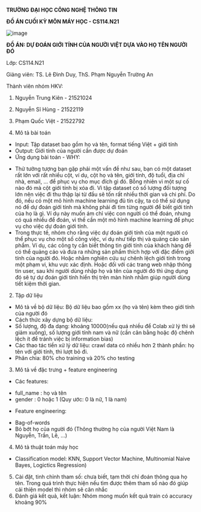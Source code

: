 **TRƯỜNG ĐẠI HỌC CÔNG NGHỆ THÔNG TIN**

**ĐỒ ÁN CUỐI KỲ MÔN MÁY HỌC - CS114.N21**

![image](https://github.com/kiendoo4/Final-project/assets/95215777/b2b3fc57-6a39-4eb2-8513-2cdc9ae6b269)


**ĐỒ ÁN: DỰ ĐOÁN GIỚI TÍNH CỦA NGƯỜI VIỆT DỰA VÀO HỌ TÊN NGƯỜI ĐÓ**

Lớp: CS114.N21

Giảng viên: TS. Lê Đình Duy, ThS. Phạm Nguyễn Trường An

Thành viên nhóm HKV:

1.   Nguyễn Trung Kiên - 21521024

2.   Nguyễn Sĩ Hùng - 21522119

3.   Phạm Quốc Việt - 21522792
1. Mô tả bài toán
- Input: Tập dataset bao gồm họ và tên, format tiếng Việt + giới tính
- Output: Giới tính của người cần được dự đoán
- Ứng dụng bài toán - WHY:
+ Thử tưởng tượng bạn gặp phải một vấn đề như sau, bạn có một dataset rất lớn với rất nhiều cột, ví dụ, cột họ và tên, giới tính, độ tuổi, địa chỉ nhà, email, ... để phục vụ cho mục đích gì đó. Bỗng nhiên vì một sự cố nào đó mà cột giới tính bị xóa đi. Vì tập dataset có số lượng đối tượng lớn nên việc đi thu thập lại từ đầu sẽ tốn rất nhiều thời gian và chi phí. Do đó, nếu có một mô hình machine learning đủ tin cậy, ta có thể sử dụng nó để dự đoán giới tính mà không phải đi tìm từng người để biết giới tính của họ là gì. Ví dụ này muốn ám chỉ việc con người có thể đoán, nhưng có quá nhiều để đoán, vì thế cần một mô hình machine learning để phục vụ cho việc dự đoán giới tính.
+ Trong thực tế, nhóm cho rằng việc dự đoán giới tính của một người có thể phục vụ cho một số công việc, ví dụ như tiếp thị và quảng cáo sản phẩm. Ví dụ, các công ty cần biết thông tin giới tính của khách hàng để có thể quảng cáo và đưa ra những sản phẩm thích hợp với đặc điểm giới tính của người đó. Hoặc nhằm nghiên cứu sự chênh lệch giới tính trong một phạm vi, khu vực xác định. Hoặc đối với các trang web nhập thông tin user, sau khi người dùng nhập họ và tên của người đó thì ứng dụng đó sẽ tự dự đoán giới tính hiển thị trên màn hình nhằm giúp người dùng tiết kiệm thời gian.
2. Tập dữ liệu
- Mô tả về bộ dữ liệu: Bộ dữ liệu bao gồm xx (họ và tên) kèm theo giới tính của người đó
- Cách thức xây dựng bộ dữ liệu:
- Số lượng, độ đa dạng: khoảng 10000(nếu quá nhiều để Colab xử lý thì sẽ giảm xuống), số lượng giới tính nam và nữ (cần cân bằng hoặc độ chênh lệch ít để tránh việc bị information bias)
- Các thao tác tiền xử lý dữ liệu: crawl data có nhiều hơn 2 thành phần: họ tên với giới tính, thì lượt bỏ đi.
- Phân chia: 80% cho training và 20% cho testing
3. Mô tả về đặc trưng + feature engineering
- Các features:
+ full_name : họ và tên
+ gender : 0 hoặc 1 (Quy ước: 0 là nữ, 1 là nam)
- Feature engineering:
+ Bag-of-words
+ Bỏ bớt họ của người đó (Thông thường họ của người Việt Nam là Nguyễn, Trần, Lê, ...)
4. Mô tả thuật toán máy học
+ Classification model: KNN, Support Vector Machine, Multinomial Naive Bayes, Logictics Regression)
5. Cài đặt, tinh chỉnh tham số: chưa biết, tạm thời chỉ đoán thông qua họ tên. Trong quá trình thực hiện nếu tìm được thêm tham số nào đó giúp cải thiện model thì nhóm sẽ cân nhắc
6. Đánh giá kết quả, kết luận: Nhóm mong muốn kết quả train có accuracy khoảng 90%
